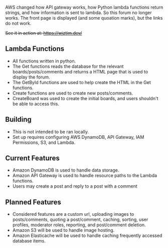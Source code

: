 AWS changed how API gateway works, how Python lambda functions return strings, and how information is sent to lambda. So this forum no longer works. 
The front page is displayed (and some quoation marks), but the links do not work.

~~See it in action at: https://wiztim.dev/~~
## Lambda Functions
* All functions written in python.
* The Get functions reads the database for the relevant boards/posts/comments and returns a HTML page that is used to display the forum.
* The GetById functions are used to help create the HTML in the Get functions.
* Create functions are used to create new posts/comments.
* CreateBoard was used to create the initial boards, and users shouldn't be able to access this.

## Building
* This is not intended to be ran locally.
* Set up requires configuring AWS DynamoDB, API Gateway, IAM Permissions, S3, and Lambda.

## Current Features
* Amazon DynamoDB is used to handle data storage.
* Amazon API Gateway is used to handle resource paths to the Lambda functions.
* Users may create a post and reply to a post with a comment


## Planned Features
* Considered features are a custom url, uploading images to posts/comments, quoting a post/comment, caching, sorting, user profiles, moderator roles, reporting, and post/comment deletion.
* Amazon S3 will be used to handle image hosting.
* Amazon Elasticache will be used to handle caching frequently accessed database items.
